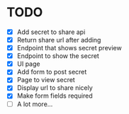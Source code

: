 

# TODO

- [x] Add secret to share api
- [x] Return share url after adding
- [x] Endpoint that shows secret preview
- [x] Endpoint to show the secret
- [x] UI page
- [x] Add form to post secret
- [x] Page to view secret
- [x] Display url to share nicely
- [x] Make form fields required
- [ ] A lot more...
